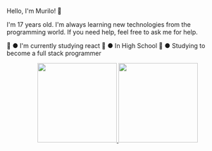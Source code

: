 Hello, I'm Murilo! 👋

I'm 17 years old. I'm always learning new technologies from the programming world. If you need help, feel free to ask me for help.

📜 ● I'm currently studying react
🏫 ● In High School
📕 ● Studying to become a full stack programmer

<div align="center">
  <a href="https://github.com/MuriloCSilva">
  <img height="180em" src="https://github-readme-stats.vercel.app/api?username=MuriloCSilva&show_icons=true&theme=midnight-purple&include_all_commits=true&count_private=true"/>
  <img height="180em" src="https://github-readme-stats.vercel.app/api/top-langs/?username=MuriloCSilva&layout=compact&langs_count=7&midnight-purple"/>
</div>
